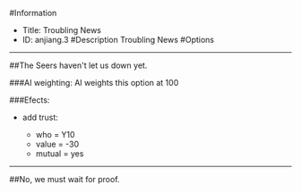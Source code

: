 #Information
 - Title: Troubling News
 - ID: anjiang.3
#Description
Troubling News
#Options

___
##The Seers haven't let us down yet.

###AI weighting:
AI weights this option at 100


###Efects:<ul><li>add trust:</li><ul><li>who = Y10</li><li>value = -30</li><li>mutual = yes</li></ul></ul>

___
##No, we must wait for proof.
